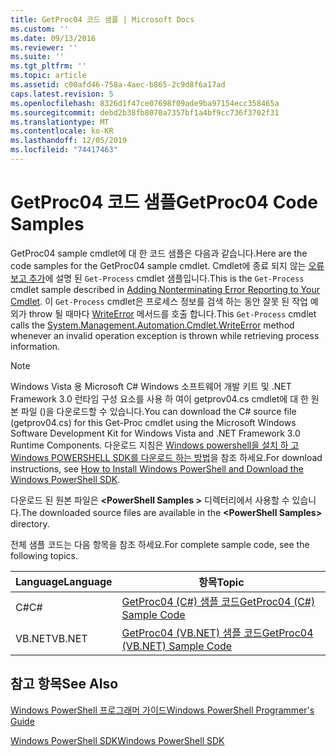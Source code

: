 ```yaml
---
title: GetProc04 코드 샘플 | Microsoft Docs
ms.custom: ''
ms.date: 09/13/2016
ms.reviewer: ''
ms.suite: ''
ms.tgt_pltfrm: ''
ms.topic: article
ms.assetid: c00afd46-758a-4aec-b865-2c9d8f6a17ad
caps.latest.revision: 5
ms.openlocfilehash: 8326d1f47ce07698f09ade9ba97154ecc358465a
ms.sourcegitcommit: debd2b38fb8070a7357bf1a4bf9cc736f3702f31
ms.translationtype: MT
ms.contentlocale: ko-KR
ms.lasthandoff: 12/05/2019
ms.locfileid: "74417463"
---
```

# <a name="getproc04-code-samples"></a><span data-ttu-id="95b71-102">GetProc04 코드 샘플</span><span class="sxs-lookup"><span data-stu-id="95b71-102">GetProc04 Code Samples</span></span>

<span data-ttu-id="95b71-103">GetProc04 sample cmdlet에 대 한 코드 샘플은 다음과 같습니다.</span><span class="sxs-lookup"><span data-stu-id="95b71-103">Here are the code samples for the GetProc04 sample cmdlet.</span></span> <span data-ttu-id="95b71-104">Cmdlet에 종료 되지 않는 [오류 보고 추가](../cmdlet/adding-non-terminating-error-reporting-to-your-cmdlet.md)에 설명 된 `Get-Process` cmdlet 샘플입니다.</span><span class="sxs-lookup"><span data-stu-id="95b71-104">This is the `Get-Process` cmdlet sample described in [Adding Nonterminating Error Reporting to Your Cmdlet](../cmdlet/adding-non-terminating-error-reporting-to-your-cmdlet.md).</span></span> <span data-ttu-id="95b71-105">이 `Get-Process` cmdlet은 프로세스 정보를 검색 하는 동안 잘못 된 작업 예외가 throw 될 때마다 [WriteError](/dotnet/api/System.Management.Automation.Cmdlet.WriteError) 메서드를 호출 합니다.</span><span class="sxs-lookup"><span data-stu-id="95b71-105">This `Get-Process` cmdlet calls the [System.Management.Automation.Cmdlet.WriteError](/dotnet/api/System.Management.Automation.Cmdlet.WriteError) method whenever an invalid operation exception is thrown while retrieving process information.</span></span>

> [!NOTE]
> <span data-ttu-id="95b71-106">Windows Vista 용 Microsoft C# Windows 소프트웨어 개발 키트 및 .NET Framework 3.0 런타임 구성 요소를 사용 하 여이 getprov04.cs cmdlet에 대 한 원본 파일 ()을 다운로드할 수 있습니다.</span><span class="sxs-lookup"><span data-stu-id="95b71-106">You can download the C# source file (getprov04.cs) for this Get-Proc cmdlet using the Microsoft Windows Software Development Kit for Windows Vista and .NET Framework 3.0 Runtime Components.</span></span> <span data-ttu-id="95b71-107">다운로드 지침은 [Windows powershell을 설치 하 고 Windows POWERSHELL SDK를 다운로드 하는 방법](/powershell/scripting/developer/installing-the-windows-powershell-sdk)을 참조 하세요.</span><span class="sxs-lookup"><span data-stu-id="95b71-107">For download instructions, see [How to Install Windows PowerShell and Download the Windows PowerShell SDK](/powershell/scripting/developer/installing-the-windows-powershell-sdk).</span></span>
>
> <span data-ttu-id="95b71-108">다운로드 된 원본 파일은 **\<PowerShell Samples >** 디렉터리에서 사용할 수 있습니다.</span><span class="sxs-lookup"><span data-stu-id="95b71-108">The downloaded source files are available in the **\<PowerShell Samples>** directory.</span></span>

<span data-ttu-id="95b71-109">전체 샘플 코드는 다음 항목을 참조 하세요.</span><span class="sxs-lookup"><span data-stu-id="95b71-109">For complete sample code, see the following topics.</span></span>

|<span data-ttu-id="95b71-110">Language</span><span class="sxs-lookup"><span data-stu-id="95b71-110">Language</span></span>|<span data-ttu-id="95b71-111">항목</span><span class="sxs-lookup"><span data-stu-id="95b71-111">Topic</span></span>|
|--------------|-----------|
|<span data-ttu-id="95b71-112">C#</span><span class="sxs-lookup"><span data-stu-id="95b71-112">C#</span></span>|[<span data-ttu-id="95b71-113">GetProc04 (C#) 샘플 코드</span><span class="sxs-lookup"><span data-stu-id="95b71-113">GetProc04 (C#) Sample Code</span></span>](./getproc04-csharp-sample-code.md)|
|<span data-ttu-id="95b71-114">VB.NET</span><span class="sxs-lookup"><span data-stu-id="95b71-114">VB.NET</span></span>|[<span data-ttu-id="95b71-115">GetProc04 (VB.NET) 샘플 코드</span><span class="sxs-lookup"><span data-stu-id="95b71-115">GetProc04 (VB.NET) Sample Code</span></span>](./getproc04-vb-net-sample-code.md)|

## <a name="see-also"></a><span data-ttu-id="95b71-116">참고 항목</span><span class="sxs-lookup"><span data-stu-id="95b71-116">See Also</span></span>

[<span data-ttu-id="95b71-117">Windows PowerShell 프로그래머 가이드</span><span class="sxs-lookup"><span data-stu-id="95b71-117">Windows PowerShell Programmer's Guide</span></span>](./windows-powershell-programmer-s-guide.md)

[<span data-ttu-id="95b71-118">Windows PowerShell SDK</span><span class="sxs-lookup"><span data-stu-id="95b71-118">Windows PowerShell SDK</span></span>](../windows-powershell-reference.md)
